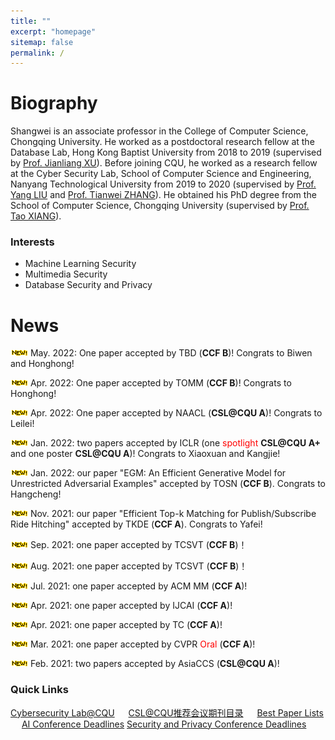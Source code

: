 ```yaml
---
title: ""
excerpt: "homepage"
sitemap: false
permalink: /
---
```


# **Biography**

Shangwei is an associate professor in the College of Computer Science, Chongqing University. He worked as a postdoctoral research fellow at the Database Lab, Hong Kong Baptist University from 2018 to 2019 (supervised by [Prof. Jianliang XU](http://www.comp.hkbu.edu.hk/~xujl/)). Before joining CQU, he worked as a research fellow at the Cyber Security  Lab, School of Computer Science and Engineering, Nanyang Technological  University from 2019 to 2020 (supervised by [Prof. Yang LIU](https://personal.ntu.edu.sg/yangliu/) and [Prof. Tianwei ZHANG](https://personal.ntu.edu.sg/tianwei.zhang/)). He obtained his PhD degree from the School of Computer Science, Chongqing University (supervised by [Prof. Tao XIANG](http://www.cs.cqu.edu.cn/info/1331/4246.htm)).

### Interests

- Machine Learning Security
- Multimedia Security
- Database Security and Privacy

<!-- ## Education
- PhD in Computer Science, 2017  <font  color=gray size=3>Chongqing University</font>
- BSc in Mathematics, 2012   <font  color=gray size=3>Henan Normal University</font> -->

# News
![](../images/new.gif) May. 2022: One paper accepted by TBD (**CCF B**)! Congrats to Biwen and Honghong!

![](../images/new.gif) Apr. 2022: One paper accepted by TOMM (**CCF B**)! Congrats to Honghong!

![](../images/new.gif) Apr. 2022: One paper accepted by NAACL (**CSL@CQU A**)! Congrats to Leilei!

![](../images/new.gif) Jan. 2022: two papers accepted by ICLR (one <font  color=red >spotlight</font> **CSL@CQU A+** and one poster **CSL@CQU A**)! Congrats to Xiaoxuan and Kangjie!

![](../images/new.gif) Jan. 2022: our paper "EGM: An Efficient Generative Model for Unrestricted Adversarial Examples" accepted by TOSN (**CCF B**). Congrats to Hangcheng!

![](../images/new.gif) Nov. 2021: our paper "Efficient Top-k Matching for Publish/Subscribe Ride Hitching" accepted by TKDE (**CCF A**). Congrats to Yafei!

![](../images/new.gif) Sep. 2021: one paper accepted by TCSVT (**CCF B**)！

![](../images/new.gif) Aug. 2021: one paper accepted by TCSVT (**CCF B**)！

![](../images/new.gif) Jul. 2021: one paper accepted by ACM MM (**CCF A**)!

![](../images/new.gif) Apr. 2021: one paper accepted by IJCAI (**CCF A**)!

![](../images/new.gif) Apr. 2021: one paper accepted by TC (**CCF A**)!

![](../images/new.gif) Mar. 2021: one paper accepted by CVPR <font  color=red >Oral</font> (**CCF A**)!

![](../images/new.gif) Feb. 2021: two papers accepted by AsiaCCS (**CSL@CQU A**)!


### Quick Links

[Cybersecurity Lab@CQU](https://github.com/csl-cqu) &ensp;&ensp; [CSL@CQU推荐会议期刊目录](https://github.com/csl-cqu/Conference-Journal-Ranks) &ensp;&ensp; [Best Paper Lists](https://jeffhuang.com/best_paper_awards/) &ensp;&ensp; [AI Conference Deadlines](https://aideadlin.es/?sub=ML) [Security and Privacy Conference Deadlines](https://sec-deadlines.github.io/)